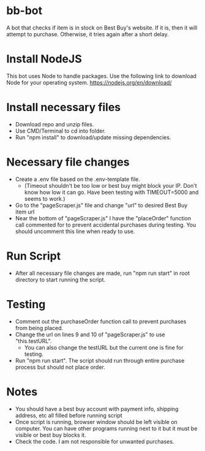 # bb-bot

A bot that checks if item is in stock on Best Buy's website. If it is, then it will attempt to purchase. Otherwise, it tries again after a short delay.

# Install NodeJS

This bot uses Node to handle packages. Use the following link to download Node for your operating system.
https://nodejs.org/en/download/

# Install necessary files

* Download repo and unzip files.
* Use CMD/Terminal to cd into folder.
* Run "npm install" to download/update missing dependencies.

# Necessary file changes

* Create a .env file based on the .env-template file.
  * (Timeout shouldn't be too low or best buy might block your IP. Don't know how low it can go. Have been testing with TIMEOUT=5000 and seems to work.)
* Go to the "pageScraper.js" file and change "url" to desired Best Buy item url
* Near the bottom of "pageScraper.js" I have the "placeOrder" function call commented for to prevent accidental purchases during testing. You should uncomment this line when ready to use.

# Run Script

* After all necessary file changes are made, run "npm run start" in root directory to start running the script.

# Testing

* Comment out the purchaseOrder function call to prevent purchases from being placed. 
* Change the url on lines 9 and 10 of "pageScraper.js" to use "this.testURL".
  * You can also change the testURL but the current one is fine for testing.
* Run "npm run start". The script should run through entire purchase process but should not place order.

# Notes

* You should have a best buy account with payment info, shipping address, etc all filled before running script
* Once script is running, browser window should be left visible on computer. You can have other programs running next to it but it must be visible or best buy blocks it.
* Check the code. I am not responsible for unwanted purchases.
